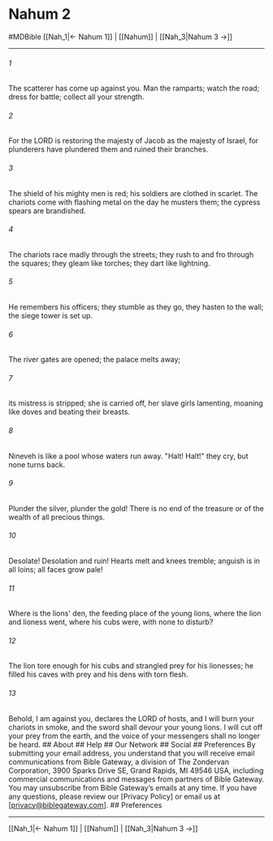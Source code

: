 # Nahum 2
#MDBible
[[Nah_1|← Nahum 1]] | [[Nahum]] | [[Nah_3|Nahum 3 →]]

***






###### 1 


The scatterer has come up against you. Man the ramparts; watch the road; dress for battle; collect all your strength. 





###### 2 


For the LORD is restoring the majesty of Jacob as the majesty of Israel, for plunderers have plundered them and ruined their branches. 





###### 3 


The shield of his mighty men is red; his soldiers are clothed in scarlet. The chariots come with flashing metal on the day he musters them; the cypress spears are brandished. 





###### 4 


The chariots race madly through the streets; they rush to and fro through the squares; they gleam like torches; they dart like lightning. 





###### 5 


He remembers his officers; they stumble as they go, they hasten to the wall; the siege tower is set up. 





###### 6 


The river gates are opened; the palace melts away; 





###### 7 


its mistress is stripped; she is carried off, her slave girls lamenting, moaning like doves and beating their breasts. 





###### 8 


Nineveh is like a pool whose waters run away. "Halt! Halt!" they cry, but none turns back. 





###### 9 


Plunder the silver, plunder the gold! There is no end of the treasure or of the wealth of all precious things. 





###### 10 


Desolate! Desolation and ruin! Hearts melt and knees tremble; anguish is in all loins; all faces grow pale! 





###### 11 


Where is the lions' den, the feeding place of the young lions, where the lion and lioness went, where his cubs were, with none to disturb? 





###### 12 


The lion tore enough for his cubs and strangled prey for his lionesses; he filled his caves with prey and his dens with torn flesh. 





###### 13 


Behold, I am against you, declares the LORD of hosts, and I will burn your chariots in smoke, and the sword shall devour your young lions. I will cut off your prey from the earth, and the voice of your messengers shall no longer be heard. ## About ## Help ## Our Network ## Social ## Preferences By submitting your email address, you understand that you will receive email communications from Bible Gateway, a division of The Zondervan Corporation, 3900 Sparks Drive SE, Grand Rapids, MI 49546 USA, including commercial communications and messages from partners of Bible Gateway. You may unsubscribe from Bible Gateway&rsquo;s emails at any time. If you have any questions, please review our [Privacy Policy] or email us at [privacy@biblegateway.com]. ## Preferences

***

[[Nah_1|← Nahum 1]] | [[Nahum]] | [[Nah_3|Nahum 3 →]]

